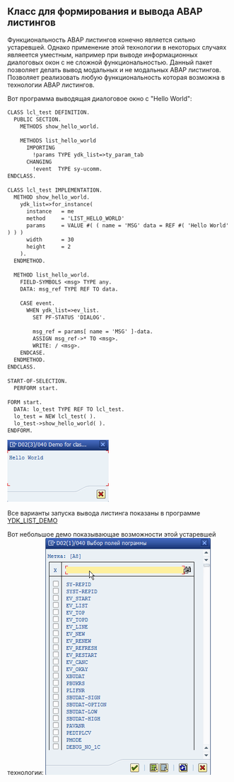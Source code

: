 ## Класс для формирования и вывода ABAP листингов
Функциональность ABAP листингов конечно является сильно устаревшей. 
Однако применение этой технологии в некоторых случаях являеется уместным, например при выводе информационных диалоговых окон с не сложной функциональностью.
Данный пакет позволяет делать вывод модальных и не модальных ABAP листингов.
Позволяет реализовать любую функциональность которая возможна в технологии ABAP листингов.

Вот программа выводящая диалоговое окно с "Hello World":
```ABAP
CLASS lcl_test DEFINITION.
  PUBLIC SECTION.
    METHODS show_hello_world.

    METHODS list_hello_world
      IMPORTING
        !params TYPE ydk_list=>ty_param_tab
      CHANGING
        !event  TYPE sy-ucomm.
ENDCLASS.

CLASS lcl_test IMPLEMENTATION.
  METHOD show_hello_world.
    ydk_list=>for_instance(
      instance   = me
      method     = 'LIST_HELLO_WORLD'
      params     = VALUE #( ( name = 'MSG' data = REF #( 'Hello World' ) ) )
      width      = 30
      height     = 2
    ).
  ENDMETHOD.

  METHOD list_hello_world.
    FIELD-SYMBOLS <msg> TYPE any.
    DATA: msg_ref TYPE REF TO data.

    CASE event.
      WHEN ydk_list=>ev_list.
        SET PF-STATUS 'DIALOG'.

        msg_ref = params[ name = 'MSG' ]-data.
        ASSIGN msg_ref->* TO <msg>.
        WRITE: / <msg>.
    ENDCASE.
  ENDMETHOD.
ENDCLASS.

START-OF-SELECTION.
  PERFORM start.

FORM start.
  DATA: lo_test TYPE REF TO lcl_test.
  lo_test = NEW lcl_test( ).
  lo_test->show_hello_world( ).
ENDFORM.
```
![Hello_world](Hello_world.png)

Все варианты запуска вывода листинга показаны в программе [YDK_LIST_DEMO](src/ydk_list_demo.prog.abap)

Вот небольшое демо показывающае возможности этой устаревшей технологии:
![demo](demo.gif)